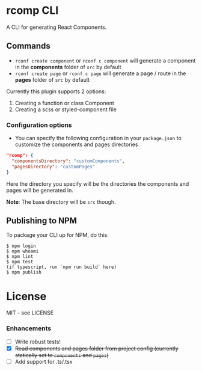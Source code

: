 # rcomp CLI

A CLI for generating React Components.

## Commands

- `rconf create component` or `rconf c component` will generate a component in the **components** folder of `src` by default
- `rconf create page` or `rconf c page` will generate a page / route in the **pages** folder of `src` by default

Currently this plugin supports 2 options:
1. Creating a function or class Component
2. Creating a scss or styled-component file

### Configuration options

- You can specify the following configuration in your `package.json` to customize the components and pages directories
```json
"rcomp": {
  "componentsDirectory": "customComponents",
  "pagesDirectory": "customPages"
}
```

Here the directory you specify will be the directories the components and pages will be generated in.

**Note**: The base directory will be `src` though.

## Publishing to NPM

To package your CLI up for NPM, do this:

```shell
$ npm login
$ npm whoami
$ npm lint
$ npm test
(if typescript, run `npm run build` here)
$ npm publish
```

# License

MIT - see LICENSE

### Enhancements

- [ ] Write robust tests!
- [x] ~~Read components and pages folder from project config (currently statically set to `components` and `pages`)~~
- [ ] Add support for .ts/.tsx
